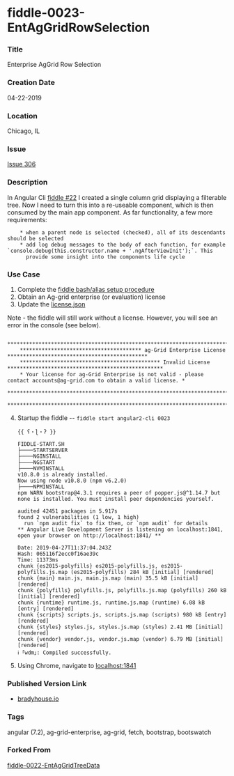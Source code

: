 fiddle-0023-EntAgGridRowSelection
======


### Title<a name="title"></a>

Enterprise AgGrid Row Selection


### Creation Date<a name="creation-date"></a>

04-22-2019


### Location<a name="location"></a>

Chicago, IL


### Issue<a name="issue"></a>

[Issue 306](https://github.com/bradyhouse/house/issues/306)


### Description<a name="description"></a>

In Angular Cli [fiddle #22](http://github/bradyhouse/house/fiddles/angular2-cli/fiddle-0022-EntAgGridTreeData) I created 
a single column grid displaying a filterable tree. Now I need to turn this into a re-useable component, which is then
consumed by the main app component. As far functionality, a few more requirements: 

        * when a parent node is selected (checked), all of its descendants should be selected
        * add log debug messages to the body of each function, for example `console.debug(this.constructor.name + '.ngAfterViewInit');`. This
          provide some insight into the components life cycle


### Use Case<a name="use-case"></a>

1.  Complete the [fiddle bash/alias setup procedure](https://github.com/bradyhouse/house/wiki/Setup-(Mac-OS))
2.  Obtain an Ag-grid enterprise (or evaluation) license
3.  Update the [license.json](license.json)


Note - the fiddle will still work without a license.  However, you will see an error in the console (see below).

        ****************************************************************************************************************
        *************************************** ag-Grid Enterprise License *********************************************
        ********************************************* Invalid License **************************************************
        * Your license for ag-Grid Enterprise is not valid - please contact accounts@ag-grid.com to obtain a valid license. *
        ****************************************************************************************************************
        ****************************************************************************************************************

4.  Startup the fiddle -- `fiddle start angular2-cli 0023` 

        {{ ʕ・ɭ・ʔ }}

        FIDDLE-START.SH
        ├────STARTSERVER
        ├────NGINSTALL
        ├────NGSTART
        ├────NVMINSTALL
        v10.8.0 is already installed.
        Now using node v10.8.0 (npm v6.2.0)
        ├────NPMINSTALL
        npm WARN bootstrap@4.3.1 requires a peer of popper.js@^1.14.7 but none is installed. You must install peer dependencies yourself.

        audited 42451 packages in 5.917s
        found 2 vulnerabilities (1 low, 1 high)
          run `npm audit fix` to fix them, or `npm audit` for details
        ** Angular Live Development Server is listening on localhost:1841, open your browser on http://localhost:1841/ **

        Date: 2019-04-27T11:37:04.243Z
        Hash: 065116f2ecc0f16ae39c
        Time: 11373ms
        chunk {es2015-polyfills} es2015-polyfills.js, es2015-polyfills.js.map (es2015-polyfills) 284 kB [initial] [rendered]
        chunk {main} main.js, main.js.map (main) 35.5 kB [initial] [rendered]
        chunk {polyfills} polyfills.js, polyfills.js.map (polyfills) 260 kB [initial] [rendered]
        chunk {runtime} runtime.js, runtime.js.map (runtime) 6.08 kB [entry] [rendered]
        chunk {scripts} scripts.js, scripts.js.map (scripts) 980 kB [entry] [rendered]
        chunk {styles} styles.js, styles.js.map (styles) 2.41 MB [initial] [rendered]
        chunk {vendor} vendor.js, vendor.js.map (vendor) 6.79 MB [initial] [rendered]
        ℹ ｢wdm｣: Compiled successfully.

5.  Using Chrome, navigate to [localhost:1841](http://localhost:1841)
      
            
### Published Version Link<a name="published-version-link"></a>

* [bradyhouse.io](http://bradyhouse.github.io/angular2-cli/fiddle-0023-EntAgGridRowSelection/index.html)


### Tags<a name="tags"></a>

angular (7.2), ag-grid-enterprise, ag-grid, fetch, bootstrap, bootswatch


### Forked From

[fiddle-0022-EntAgGridTreeData](../fiddle-0022-EntAgGridTreeData)